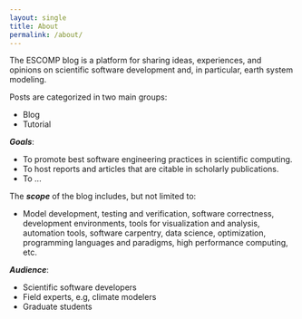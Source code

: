 ```yaml
---
layout: single
title: About
permalink: /about/
---
```


The ESCOMP blog is a platform for sharing ideas, experiences, and opinions on scientific software development and, in particular, earth system modeling. 

Posts are categorized in two main groups:
 - Blog
 - Tutorial

***Goals***:
- To promote best software engineering practices in scientific computing.
- To host reports and articles that are citable in scholarly publications.
- To ...

The ***scope*** of the blog includes, but not limited to:

 - Model development, testing and verification, software correctness, development environments, tools for visualization and analysis, automation tools, software carpentry, data science, optimization, programming languages and paradigms, high performance computing, etc.

***Audience***:

 - Scientific software developers
 - Field experts, e.g, climate modelers
 - Graduate students

